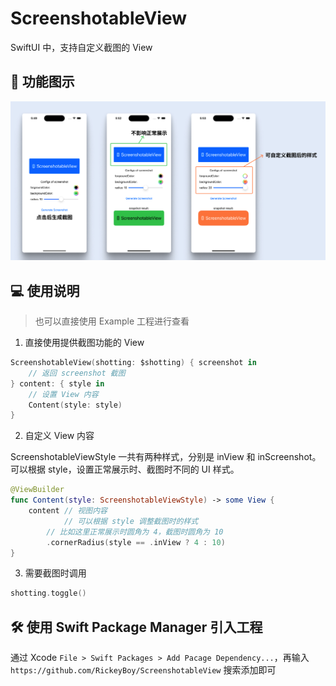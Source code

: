 # ScreenshotableView

SwiftUI 中，支持自定义截图的 View



## 🌄 功能图示

![shot_995](Resources/example.png)



## 💻 使用说明

> 也可以直接使用 Example 工程进行查看

1. 直接使用提供截图功能的 View

```swift
ScreenshotableView(shotting: $shotting) { screenshot in
    // 返回 screenshot 截图
} content: { style in
    // 设置 View 内容
    Content(style: style)
}
```

2. 自定义 View 内容

ScreenshotableViewStyle 一共有两种样式，分别是 inView 和 inScreenshot。可以根据 style，设置正常展示时、截图时不同的 UI 样式。

```swift
@ViewBuilder
func Content(style: ScreenshotableViewStyle) -> some View {
    content // 视图内容
  			// 可以根据 style 调整截图时的样式
        // 比如这里正常展示时圆角为 4，截图时圆角为 10
        .cornerRadius(style == .inView ? 4 : 10)
}
```

3. 需要截图时调用

```swift
shotting.toggle()
```



## 🛠 使用 Swift Package Manager 引入工程

通过 Xcode `File > Swift Packages > Add Pacage Dependency...`，再输入 `https://github.com/RickeyBoy/ScreenshotableView` 搜索添加即可
